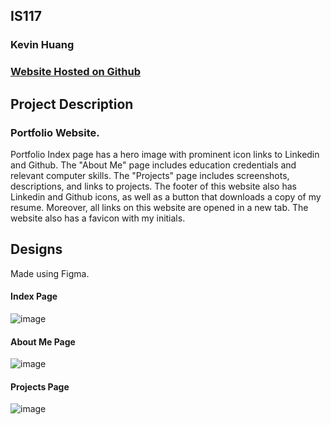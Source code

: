 ## IS117
### Kevin Huang

### [Website Hosted on Github](https://k3vinhu4ng.github.io/Portfolio/)

## Project Description
### Portfolio Website.
Portfolio Index page has a hero image with prominent icon links to Linkedin and Github. The "About Me" page includes education credentials and relevant computer skills. The "Projects" page includes screenshots, descriptions, and links to projects. The footer of this website also has Linkedin and Github icons, as well as a button that downloads a copy of my resume. Moreover, all links on this website are opened in a new tab. The website also has a favicon with my initials.

## Designs
Made using Figma.

#### Index Page
![image](https://user-images.githubusercontent.com/77855188/117562118-95223100-b06a-11eb-81f7-30f9fc5ed946.png)

#### About Me Page
![image](https://user-images.githubusercontent.com/77855188/117562147-c3077580-b06a-11eb-9d5e-e3e3c6844f09.png)


#### Projects Page
![image](https://user-images.githubusercontent.com/77855188/117562157-d1ee2800-b06a-11eb-9566-dcb1662eb7a6.png)



